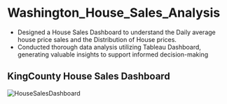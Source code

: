 # Washington_House_Sales_Analysis

*	Designed a House Sales Dashboard to understand the Daily average house price sales and the Distribution of House prices.
*	Conducted thorough data analysis utilizing Tableau Dashboard, generating valuable insights to support informed decision-making


## KingCounty House Sales Dashboard
![HouseSalesDashboard](https://github.com/Vasavi-github/House_Sales/assets/107137479/2e60574f-d3a9-49e2-bdde-430b90776e92)

